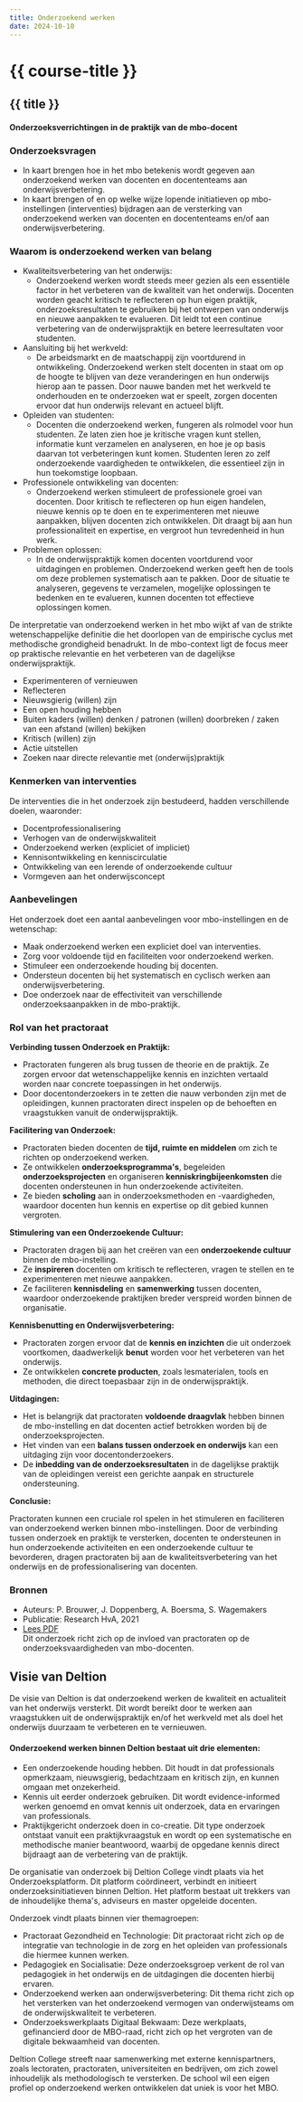 ```yaml
---
title: Onderzoekend werken
date: 2024-10-10
---
```


# {{ course-title }}

## {{ title }}



#### Onderzoeksverrichtingen in de praktijk van de mbo-docent


### Onderzoeksvragen
* In kaart brengen hoe in het mbo betekenis wordt gegeven aan onderzoekend werken van docenten en docententeams aan onderwijsverbetering.
* In kaart brengen of en op welke wijze lopende initiatieven op mbo-instellingen (interventies) bijdragen aan de versterking van onderzoekend werken van docenten en docententeams en/of aan onderwijsverbetering.

### Waarom is onderzoekend werken van belang

* Kwaliteitsverbetering van het onderwijs: 
   * Onderzoekend werken wordt steeds meer gezien als een essentiële factor in het verbeteren van de kwaliteit van het onderwijs. Docenten worden geacht kritisch te reflecteren op hun eigen praktijk, onderzoeksresultaten te gebruiken bij het ontwerpen van onderwijs en nieuwe aanpakken te evalueren. Dit leidt tot een continue verbetering van de onderwijspraktijk en betere leerresultaten voor studenten.
* Aansluiting bij het werkveld: 
   * De arbeidsmarkt en de maatschappij zijn voortdurend in ontwikkeling. Onderzoekend werken stelt docenten in staat om op de hoogte te blijven van deze veranderingen en hun onderwijs hierop aan te passen.  Door nauwe banden met het werkveld te onderhouden en te onderzoeken wat er speelt, zorgen docenten ervoor dat hun onderwijs relevant en actueel blijft.
* Opleiden van studenten: 
   * Docenten die onderzoekend werken, fungeren als rolmodel voor hun studenten. Ze laten zien hoe je kritische vragen kunt stellen, informatie kunt verzamelen en analyseren, en hoe je op basis daarvan tot verbeteringen kunt komen. Studenten leren zo zelf onderzoekende vaardigheden te ontwikkelen, die essentieel zijn in hun toekomstige loopbaan.
* Professionele ontwikkeling van docenten: 
   * Onderzoekend werken stimuleert de professionele groei van docenten. Door kritisch te reflecteren op hun eigen handelen, nieuwe kennis op te doen en te experimenteren met nieuwe aanpakken, blijven docenten zich ontwikkelen. Dit draagt bij aan hun professionaliteit en expertise, en vergroot hun  tevredenheid in hun werk. 
* Problemen oplossen: 
   * In de onderwijspraktijk komen docenten voortdurend voor uitdagingen en problemen.  Onderzoekend werken geeft hen de tools om deze problemen systematisch aan te pakken. Door de situatie te analyseren, gegevens te verzamelen, mogelijke oplossingen te bedenken en te evalueren, kunnen docenten tot effectieve oplossingen komen.

De interpretatie van onderzoekend werken in het mbo wijkt af van de strikte wetenschappelijke definitie die het doorlopen van de empirische cyclus met methodische grondigheid benadrukt. In de mbo-context ligt de focus meer op praktische relevantie en het verbeteren van de dagelijkse onderwijspraktijk.

* Experimenteren of vernieuwen
* Reflecteren
* Nieuwsgierig (willen) zijn
* Een open houding hebben
* Buiten kaders (willen) denken / patronen (willen) doorbreken / zaken van een afstand (willen) bekijken
* Kritisch (willen) zijn
* Actie uitstellen
* Zoeken naar directe relevantie met (onderwijs)praktijk

### Kenmerken van interventies

De interventies die in het onderzoek zijn bestudeerd, hadden verschillende doelen, waaronder:

* Docentprofessionalisering
* Verhogen van de onderwijskwaliteit
* Onderzoekend werken (expliciet of impliciet)
* Kennisontwikkeling en kenniscirculatie
* Ontwikkeling van een lerende of onderzoekende cultuur
* Vormgeven aan het onderwijsconcept

### Aanbevelingen

Het onderzoek doet een aantal aanbevelingen voor mbo-instellingen en de wetenschap:

* Maak onderzoekend werken een expliciet doel van interventies.
* Zorg voor voldoende tijd en faciliteiten voor onderzoekend werken.
* Stimuleer een onderzoekende houding bij docenten.
* Ondersteun docenten bij het systematisch en cyclisch werken aan onderwijsverbetering.
* Doe onderzoek naar de effectiviteit van verschillende onderzoeksaanpakken in de mbo-praktijk.

### Rol van het practoraat

**Verbinding tussen Onderzoek en Praktijk:**

* Practoraten fungeren als brug tussen de theorie en de praktijk. Ze zorgen ervoor dat wetenschappelijke kennis en inzichten vertaald worden naar concrete toepassingen in het onderwijs.
* Door docentonderzoekers in te zetten die nauw verbonden zijn met de opleidingen, kunnen practoraten direct inspelen op de behoeften en vraagstukken vanuit de onderwijspraktijk.

**Facilitering van Onderzoek:**

* Practoraten bieden docenten de **tijd, ruimte en middelen** om zich te richten op onderzoekend werken. 
* Ze ontwikkelen **onderzoeksprogramma's**, begeleiden **onderzoeksprojecten** en organiseren **kenniskringbijeenkomsten** die docenten ondersteunen in hun onderzoekende activiteiten.
* Ze bieden **scholing** aan in onderzoeksmethoden en -vaardigheden, waardoor docenten hun kennis en expertise op dit gebied kunnen vergroten.

**Stimulering van een Onderzoekende Cultuur:**

* Practoraten dragen bij aan het creëren van een **onderzoekende cultuur** binnen de mbo-instelling.
* Ze **inspireren** docenten om kritisch te reflecteren, vragen te stellen en te experimenteren met nieuwe aanpakken. 
* Ze faciliteren **kennisdeling** en **samenwerking** tussen docenten, waardoor onderzoekende praktijken breder verspreid worden binnen de organisatie.

**Kennisbenutting en Onderwijsverbetering:**

* Practoraten zorgen ervoor dat de **kennis en inzichten** die uit onderzoek voortkomen, daadwerkelijk **benut** worden voor het verbeteren van het onderwijs.
* Ze ontwikkelen **concrete producten**, zoals lesmaterialen, tools en methoden, die direct toepasbaar zijn in de onderwijspraktijk.

**Uitdagingen:**

* Het is belangrijk dat practoraten **voldoende draagvlak** hebben binnen de mbo-instelling en dat docenten actief betrokken worden bij de onderzoeksprojecten.
* Het vinden van een **balans tussen onderzoek en onderwijs** kan een uitdaging zijn voor docentonderzoekers.
* De **inbedding van de onderzoeksresultaten** in de dagelijkse praktijk van de opleidingen vereist een gerichte aanpak en structurele ondersteuning.

**Conclusie:**

Practoraten kunnen een cruciale rol spelen in het stimuleren en faciliteren van onderzoekend werken binnen mbo-instellingen. Door de verbinding tussen onderzoek en praktijk te versterken, docenten te ondersteunen in hun onderzoekende activiteiten en een onderzoekende cultuur te bevorderen, dragen practoraten bij aan de kwaliteitsverbetering van het onderwijs en de professionalisering van docenten.


### Bronnen
   - Auteurs: P. Brouwer, J. Doppenberg, A. Boersma, S. Wagemakers  
   - Publicatie: Research HvA, 2021  
   - [Lees PDF](https://research.hva.nl/files/23761665/11_2021_10_Onderzoeksverrichtingen_in_de_praktijk_van_de_mbo_docent.pdf)  
   Dit onderzoek richt zich op de invloed van practoraten op de onderzoeksvaardigheden van mbo-docenten.


## Visie van Deltion
De visie van Deltion is dat onderzoekend werken de kwaliteit en actualiteit van het onderwijs versterkt. Dit wordt bereikt door te werken aan vraagstukken uit de onderwijspraktijk en/of het werkveld met als doel het onderwijs duurzaam te verbeteren en te vernieuwen. 

#### Onderzoekend werken binnen Deltion bestaat uit drie elementen:

*   Een onderzoekende houding hebben. Dit houdt in dat professionals opmerkzaam, nieuwsgierig, bedachtzaam en kritisch zijn, en kunnen omgaan met onzekerheid.
*   Kennis uit eerder onderzoek gebruiken. Dit wordt evidence-informed werken genoemd en omvat kennis uit onderzoek, data en ervaringen van professionals.
*   Praktijkgericht onderzoek doen in co-creatie. Dit type onderzoek ontstaat vanuit een praktijkvraagstuk en wordt op een systematische en methodische manier beantwoord, waarbij de opgedane kennis direct bijdraagt aan de verbetering van de praktijk.

De organisatie van onderzoek bij Deltion College vindt plaats via het Onderzoeksplatform.  Dit platform coördineert, verbindt en initieert onderzoeksinitiatieven binnen Deltion. Het platform bestaat uit trekkers van de inhoudelijke thema's, adviseurs en master opgeleide docenten. 

Onderzoek vindt plaats binnen vier themagroepen:

*   Practoraat Gezondheid en Technologie: Dit practoraat richt zich op de integratie van technologie in de zorg en het opleiden van professionals die hiermee kunnen werken.
*   Pedagogiek en Socialisatie: Deze onderzoeksgroep verkent de rol van pedagogiek in het onderwijs en de uitdagingen die docenten hierbij ervaren.
*   Onderzoekend werken aan onderwijsverbetering: Dit thema richt zich op het versterken van het onderzoekend vermogen van onderwijsteams om de onderwijskwaliteit te verbeteren.
*   Onderzoekswerkplaats Digitaal Bekwaam: Deze werkplaats, gefinancierd door de MBO-raad, richt zich op het vergroten van de digitale bekwaamheid van docenten.

Deltion College streeft naar samenwerking met externe kennispartners, zoals lectoraten, practoraten, universiteiten en bedrijven, om zich zowel inhoudelijk als methodologisch te versterken.  De school wil een eigen profiel op onderzoekend werken ontwikkelen dat uniek is voor het MBO.